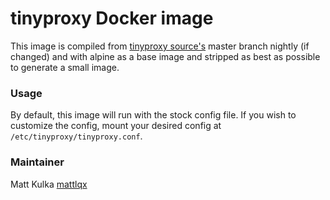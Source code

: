 # tinyproxy Docker image

This image is compiled from [tinyproxy source's](https://github.com/tinyproxy/tinyproxy) master branch nightly (if changed) and with alpine as a base image and stripped as best as possible to generate a small image.

### Usage

By default, this image will run with the stock config file. If you wish to customize the config, mount your desired config at `/etc/tinyproxy/tinyproxy.conf`.

### Maintainer

Matt Kulka [mattlqx](https://github.com/mattlqx)
